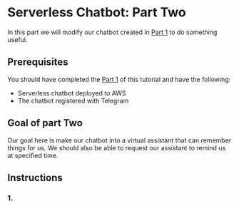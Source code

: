 # Serverless Chatbot: Part Two

In this part we will modify our chatbot created in [Part 1](./part-1-instructions.md) to do something useful.

## Prerequisites

You should have completed the [Part 1](./part-1-instructions.md) of this tutorial and have the following:
* Serverless chatbot deployed to AWS
* The chatbot registered with Telegram

## Goal of part Two

Our goal here is make our chatbot into a virtual assistant that can remember things for us. We should also
be able to request our assistant to remind us at specified time.

## Instructions

### 1.